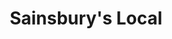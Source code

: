 ---
title: "Sainsbury's Local"
url: /edinburgh/sainsburys-local-marchmont-road/
shop: Lebensmittel
---